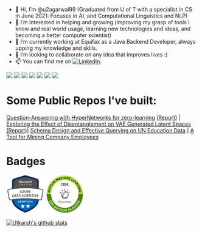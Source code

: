 
<!---
For Later

Add Header Image
[![Header](https://raw.githubusercontent.com/u2agarwal99/u2agarwal99/u2agarwal99/readme_header.png "Header")](https://some-url.dev/)

<img align="center" src="https://github-readme-stats.vercel.app/api/<CARD_TYPE>/?username=u2agarwal99&theme=<THEME_NAME>" />
and here

[![Top Langs](https://github-readme-stats.vercel.app/api/top-langs/?username=u2agarwal99)](https://github.com/anuraghazra/github-readme-stats)


-->

- 👋 Hi, I’m @u2agarwal99 (Graduated from U of T with a specialist in CS in June 2021: Focuses in AI, and Computational Linguistics and NLP)
- 👀 I’m interested in helping and growing (improving my grasp of tools I know and real world usage, learning new technologies and ideas, and becoming a better computer scientist)
- 🌱 I’m currently working at Equifax as a Java Backend Developer, always upping my knowledge and skills.
- 💞️ I’m looking to collaborate on any idea that improves lives :)
- 📫 You can find me on [![LinkedIn][2.2]][2].

![](https://img.shields.io/badge/Framework-NaturalLanguageProcessing-informational?style=flat&logo=<LOGO_NAME>&logoColor=white&color=2bbc8a)
![](https://img.shields.io/badge/Framework-DeepLearning-informational?style=flat&logo=<LOGO_NAME>&logoColor=white&color=2bbc8a)
![](https://img.shields.io/badge/Code-Python-informational?style=flat&logo=<LOGO_NAME>&logoColor=white&color=2bbc8a)
![](https://img.shields.io/badge/Framework-MachineLearning-informational?style=flat&logo=<LOGO_NAME>&logoColor=white&color=2bbc8a)
![](https://img.shields.io/badge/Framework-OOPS-informational?style=flat&logo=<LOGO_NAME>&logoColor=white&color=2bbc8a)
![](https://img.shields.io/badge/Code-Java-informational?style=flat&logo=<LOGO_NAME>&logoColor=white&color=2bbc8a)
![](https://img.shields.io/badge/Code-PostgreSQL-informational?style=flat&logo=<LOGO_NAME>&logoColor=white&color=2bbc8a)

<!---
u2agarwal99/u2agarwal99 is a ✨ special ✨ repository because its `README.md` (this file) appears on your GitHub profile.
You can click the Preview link to take a look at your changes.
--->

<!-- Actual text -->
# Some Public Repos I've built:

[Question-Answering with HyperNetworks for zero-learning][4] [(Report)][7] |
[Exploring the Effect of Disentanglement on VAE Generated Latent Spaces][3] [(Report)][8]|
[Schema Design and Effective Querying on UN Education Data][5] |
[A Tool for Mining Company Employees][6]

# Badges
<img src="/microsoft-certified-azure-data-scientist-associate-2.png?raw=true" width="100"> <img src="/ibm-watson-machine-learning-essentials.png?raw=true" width="100">

<!-- Icons -->

[2.2]: https://raw.githubusercontent.com/MartinHeinz/MartinHeinz/master/linkedin-3-16.png (LinkedIn icon without padding)

[![Utkarsh's github stats](https://github-readme-stats.vercel.app/api?username=u2agarwal99&count_private=true&show_icons=true&theme=radical&hide_rank=false)](https://github.com/u2agarwal99/github-readme-stats)

<!-- Links -->

[2]: https://www.linkedin.com/in/softdev-ua/

[3]: https://github.com/asleshapokhrel/412-VAE
[4]: https://github.com/benpry/CSC413-hypervqa
[5]: https://github.com/u2agarwal99/Querying-on-UN-Education-Data
[6]: https://github.com/CSC207-TLI-TBTEENS/ftms-tbteens-api

[7]: https://drive.google.com/file/d/1USD8-pnUoWkWvoZTU85j7rdbYZHO8bf1/view?usp=sharing
[8]: https://drive.google.com/file/d/1xp4skdgCpb735wzScviaSrV5WW9etUYw/view?usp=sharing


